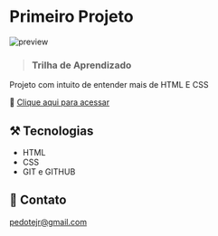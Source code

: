 # Primeiro Projeto

![preview](./.github/preview.png)
>### Trilha de Aprendizado

Projeto com intuito de entender mais de HTML E CSS 

🔗 [Clique aqui para acessar](https://pedote.github.io/primeiro_projeto)


## ⚒️ Tecnologias

- HTML
- CSS
- GIT e GITHUB

## 📧 Contato

pedotejr@gmail.com 

